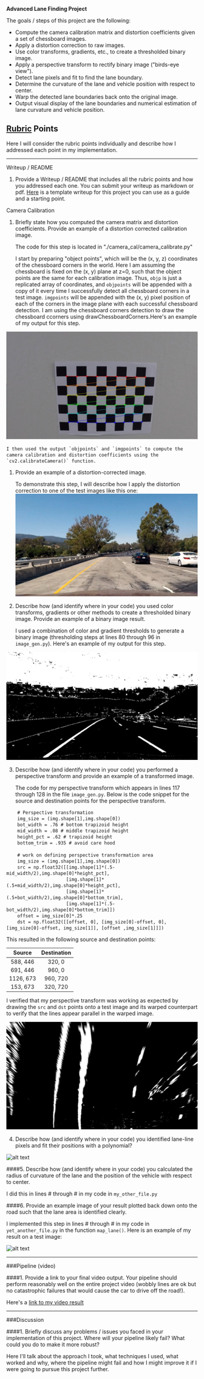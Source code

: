 **Advanced Lane Finding Project**

The goals / steps of this project are the following:

* Compute the camera calibration matrix and distortion coefficients given a set of chessboard images.
* Apply a distortion correction to raw images.
* Use color transforms, gradients, etc., to create a thresholded binary image.
* Apply a perspective transform to rectify binary image ("birds-eye view").
* Detect lane pixels and fit to find the lane boundary.
* Determine the curvature of the lane and vehicle position with respect to center.
* Warp the detected lane boundaries back onto the original image.
* Output visual display of the lane boundaries and numerical estimation of lane curvature and vehicle position.

[//]: # (Image References)

[image1]: ./camera_cal/corners_found8.jpg "draw corners"
[image2]: ./test_images/tracked0.jpg "Undistored"
[image3]: ./test_images/preprocessImage2.jpg "Binary Example"
[image4]: ./test_images/warped0.jpg "Warp Example"
[image5]: ./examples/color_fit_lines.jpg "Fit Visual"
[image6]: ./examples/example_output.jpg "Output"
[video1]: ./project_video.mp4 "Video"

## [Rubric](https://review.udacity.com/#!/rubrics/571/view) Points
Here I will consider the rubric points individually and describe how I addressed each point in my implementation.  

---
Writeup / README

1. Provide a Writeup / README that includes all the rubric points and how you addressed each one.  You can submit your writeup as markdown or pdf.  [Here](https://github.com/udacity/CarND-Advanced-Lane-Lines/blob/master/writeup_template.md) is a template writeup for this project you can use as a guide and a starting point.  

Camera Calibration

1. Briefly state how you computed the camera matrix and distortion coefficients. Provide an example of a distortion corrected calibration image.

    The code for this step is located in "./camera_cal/camera_calibrate.py"

    I start by preparing "object points", which will be the (x, y, z) coordinates of the chessboard corners in the world. Here I am assuming the chessboard is fixed on the (x, y) plane at z=0, such that the object points are the same for each calibration image.  Thus, `objp` is just a replicated array of coordinates, and `objpoints` will be appended with a copy of it every time I successfully detect all chessboard corners in a test image.  `imgpoints` will be appended with the (x, y) pixel position of each of the corners in the image plane with each successful chessboard detection. I am using the chessboard corners detection to draw the chessboard ccorners using drawChessboardCorners.Here's an example of my output for this step.

![alt text][image1]

    I then used the output `objpoints` and `imgpoints` to compute the camera calibration and distortion coefficients using the `cv2.calibrateCamera()` function.  

1. Provide an example of a distortion-corrected image.


    To demonstrate this step, I will describe how I apply the distortion correction to one of the test images like this one:
![alt text][image2]


2. Describe how (and identify where in your code) you used color transforms, gradients or other methods to create a thresholded binary image.  Provide an example of a binary image result.


    I used a combination of color and gradient thresholds to generate a binary image (thresholding steps at lines 80 through 96 in `image_gen.py`).  Here's an example of my output for this step.

![alt text][image3]

3. Describe how (and identify where in your code) you performed a perspective transform and provide an example of a transformed image.

    The code for my perspective transform which appears in lines 117 through 128 in the file `image_gen.py`. Below is the code snippet for the source and destination points for the perspective transform.

```
    # Perspective transformation
    img_size = (img.shape[1],img.shape[0])
    bot_width = .76 # bottom trapizoid height
    mid_width = .08 # middle trapizoid height
    height_pct = .62 # trapizoid height
    bottom_trim = .935 # avoid care hood

    # work on defining perspective transformation area
    img_size = (img.shape[1],img.shape[0])
    src = np.float32([[img.shape[1]*(.5-mid_width/2),img.shape[0]*height_pct],
                      [img.shape[1]*(.5+mid_width/2),img.shape[0]*height_pct],
                      [img.shape[1]*(.5+bot_width/2),img.shape[0]*bottom_trim],
                      [img.shape[1]*(.5-bot_width/2),img.shape[0]*bottom_trim]])
    offset = img_size[0]*.25
    dst = np.float32([[offset, 0], [img_size[0]-offset, 0],[img_size[0]-offset, img_size[1]], [offset ,img_size[1]]])

```
This resulted in the following source and destination points:

| Source        | Destination   | 
|:-------------:|:-------------:| 
| 588, 446      | 320, 0        | 
| 691, 446      | 960, 0        |
| 1126, 673     | 960, 720      |
| 153, 673      | 320, 720      |

I verified that my perspective transform was working as expected by drawing the `src` and `dst` points onto a test image and its warped counterpart to verify that the lines appear parallel in the warped image.

![alt text][image4]

4. Describe how (and identify where in your code) you identified lane-line pixels and fit their positions with a polynomial?


![alt text][image5]

####5. Describe how (and identify where in your code) you calculated the radius of curvature of the lane and the position of the vehicle with respect to center.

I did this in lines # through # in my code in `my_other_file.py`

####6. Provide an example image of your result plotted back down onto the road such that the lane area is identified clearly.

I implemented this step in lines # through # in my code in `yet_another_file.py` in the function `map_lane()`.  Here is an example of my result on a test image:

![alt text][image6]

---

###Pipeline (video)

####1. Provide a link to your final video output.  Your pipeline should perform reasonably well on the entire project video (wobbly lines are ok but no catastrophic failures that would cause the car to drive off the road!).

Here's a [link to my video result](./project_video.mp4)

---

###Discussion

####1. Briefly discuss any problems / issues you faced in your implementation of this project.  Where will your pipeline likely fail?  What could you do to make it more robust?

Here I'll talk about the approach I took, what techniques I used, what worked and why, where the pipeline might fail and how I might improve it if I were going to pursue this project further.  

